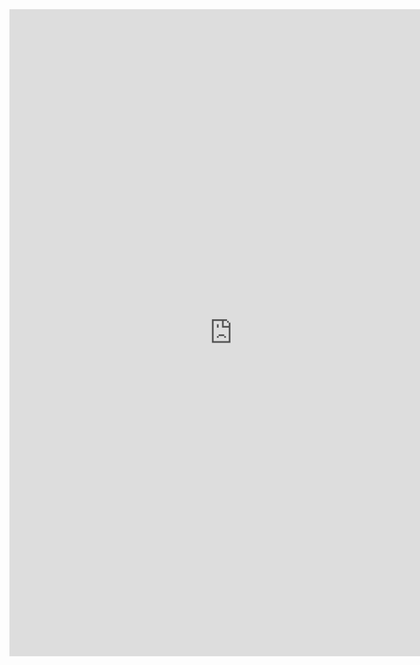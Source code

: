 <iframe src="https://docs.google.com/presentation/d/e/2PACX-1vRB4LQH202hVy1nz1TuYANxKETt0YwWVDJe7mEyr29E6TMTFs-4qz5LFWVru-padN8xiPQ1cK4HWUdq/embed?start=false&loop=false&delayms=3000" frameborder="0" width="794" height="1152" allowfullscreen="true" mozallowfullscreen="true" webkitallowfullscreen="true"></iframe>
